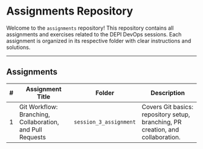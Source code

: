 # Assignments Repository

Welcome to the `assignments` repository! This repository contains all assignments and exercises related to the DEPI DevOps sessions. Each assignment is organized in its respective folder with clear instructions and solutions.

---

## Assignments  

| **#** | **Assignment Title**                                  | **Folder**            | **Description**                                                                 |
|-------|-------------------------------------------------------|-----------------------|---------------------------------------------------------------------------------|
| 1     | Git Workflow: Branching, Collaboration, and Pull Requests | `session_3_assignment` | Covers Git basics: repository setup, branching, PR creation, and collaboration. |


